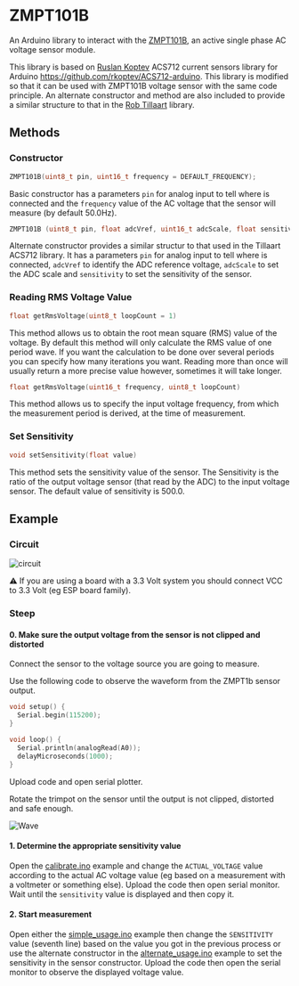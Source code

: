 # ZMPT101B

An Arduino library to interact with the [ZMPT101B](http://www.zeming-e.com/file/0_2013_10_18_093344.pdf),
an active single phase AC voltage sensor module.

This library is based on [Ruslan Koptev](https://github.com/rkoptev) ACS712
current sensors library for Arduino <https://github.com/rkoptev/ACS712-arduino>.
This library is modified so that it can be used with ZMPT101B voltage sensor
with the same code principle.
An alternate constructor and method are also included to provide a similar structure
to that in the [Rob Tillaart](https://github.com/RobTillaart/ACS712) library.

## Methods

### Constructor

```c++
ZMPT101B(uint8_t pin, uint16_t frequency = DEFAULT_FREQUENCY);
```

Basic constructor has a parameters `pin` for analog input to tell where is connected
and the `frequency` value of the AC voltage that the sensor will measure (by
default 50.0Hz).

```c++
ZMPT101B (uint8_t pin, float adcVref, uint16_t adcScale, float sensitivity);
```

Alternate constructor provides a similar structur to that used in the Tillaart ACS712
library. It has a parameters `pin` for analog input to tell where is connected,
`adcVref` to identify the ADC reference voltage, `adcScale` to set the ADC scale and
`sensitivity` to set the sensitivity of the sensor.

### Reading RMS Voltage Value

```c++
float getRmsVoltage(uint8_t loopCount = 1)
```

This method allows us to obtain the root mean square (RMS) value of the voltage.
By default this method will only calculate the RMS value of one period wave. If
you want the calculation to be done over several periods you can specify how
many iterations you want. Reading more than once will usually return a more
precise value however, sometimes it will take longer.

```c++
float getRmsVoltage(uint16_t frequency, uint8_t loopCount)
```

This method allows us to specify the input voltage frequency, from which the
measurement period is derived, at the time of measurement.

### Set Sensitivity

```c++
void setSensitivity(float value)
```

This method sets the sensitivity value of the sensor. The Sensitivity is the
ratio of the output voltage sensor (that read by the ADC) to the input voltage
sensor. The default value of sensitivity is 500.0.

## Example

### Circuit

![circuit](/img/schematic.png)

⚠️ If you are using a board with a 3.3 Volt system you should connect VCC to 3.3
Volt (eg ESP board family).

### Steep

#### 0. Make sure the output voltage from the sensor is not clipped and distorted

Connect the sensor to the voltage source you are going to measure.

Use the following code to observe the waveform from the ZMPT1b sensor output.

```c++
void setup() {
  Serial.begin(115200);
}

void loop() {
  Serial.println(analogRead(A0));
  delayMicroseconds(1000);
}
```

Upload code and open serial plotter.

Rotate the trimpot on the sensor until the output is not clipped, distorted and
safe enough.

![Wave](/img/wave.png)

#### 1. Determine the appropriate sensitivity value

Open the [calibrate.ino](/examples/calibrate/calibrate.ino) example and change
the `ACTUAL_VOLTAGE` value according to the actual AC voltage value (eg based on
a measurement with a voltmeter or something else). Upload the code then open
serial monitor. Wait until the `sensitivity` value is displayed and then copy it.

#### 2. Start measurement

Open either the [simple_usage.ino](/examples/simple_usage/simple_usage.ino) example
then change the `SENSITIVITY` value (seventh line) based on the value you got in
the previous process or use the alternate constructor in the [alternate_usage.ino](/examples/simple_usage/alternate_usage.ino)
example to set the sensitivity in the sensor constructor. Upload the code then open
the serial monitor to observe the displayed voltage value.
